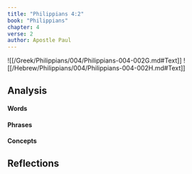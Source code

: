 ```yaml
---
title: "Philippians 4:2"
book: "Philippians"
chapter: 4
verse: 2
author: Apostle Paul
---
```

![[/Greek/Philippians/004/Philippians-004-002G.md#Text]]
![[/Hebrew/Philippians/004/Philippians-004-002H.md#Text]]

## Analysis

#### Words

#### Phrases

#### Concepts

## Reflections
